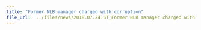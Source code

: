 ```yaml
---
title: "Former NLB manager charged with corruption"
file_url:  ../files/news/2018.07.24.ST_Former NLB manager charged with corruption.pdf
---
```


